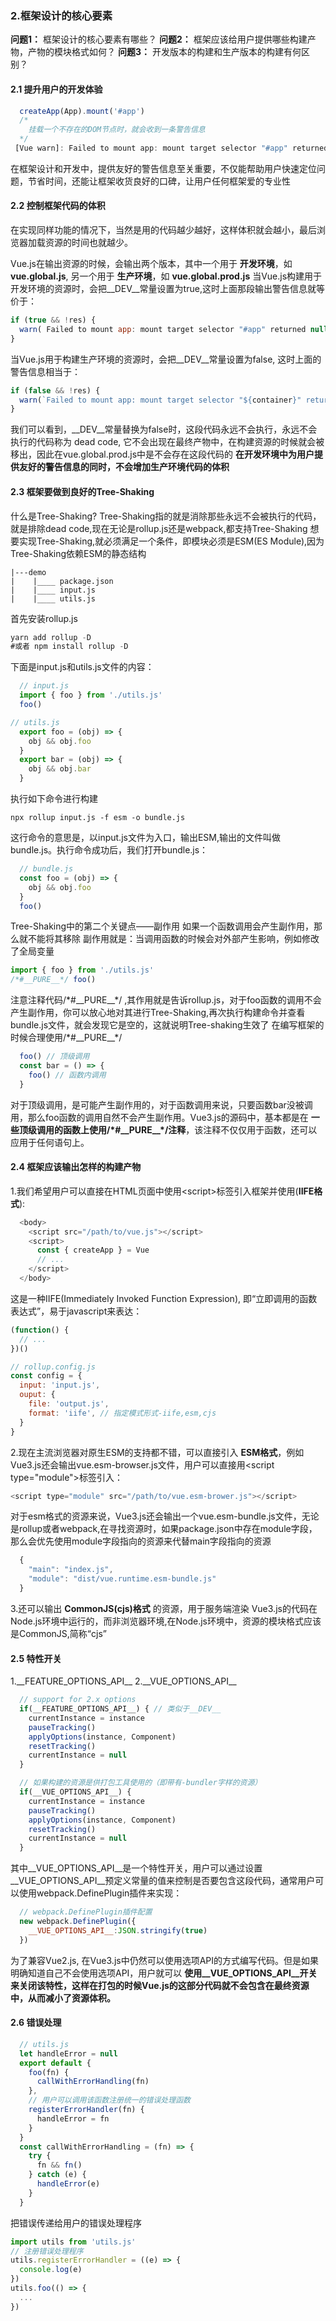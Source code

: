 <!--
 * @Description: 框架设计的核心要素
 * @version: 1.0
 * @Author: renyong
 * @Date: 2022-07-02 14:44:24
 * @LastEditors: renyong
 * @LastEditTime: 2022-07-02 17:07:28
-->
### 2.框架设计的核心要素

__问题1：__ 框架设计的核心要素有哪些？
__问题2：__ 框架应该给用户提供哪些构建产物，产物的模块格式如何？
__问题3：__ 开发版本的构建和生产版本的构建有何区别？

#### 2.1 提升用户的开发体验
```javascript
  createApp(App).mount('#app')
  /* 
    挂载一个不存在的DOM节点时，就会收到一条警告信息
  */
 [Vue warn]: Failed to mount app: mount target selector "#app" returned null
```
在框架设计和开发中，提供友好的警告信息至关重要，不仅能帮助用户快速定位问题，节省时间，还能让框架收货良好的口碑，让用户任何框架爱的专业性

#### 2.2 控制框架代码的体积
在实现同样功能的情况下，当然是用的代码越少越好，这样体积就会越小，最后浏览器加载资源的时间也就越少。

Vue.js在输出资源的时候，会输出两个版本，其中一个用于 __开发环境__，如 __vue.global.js__, 另一个用于 __生产环境__，如 __vue.global.prod.js__
当Vue.js构建用于开发环境的资源时，会把__DEV__常量设置为true,这时上面那段输出警告信息就等价于：
```javascript
if (true && !res) {
  warn( Failed to mount app: mount target selector "#app" returned null)
}
```
当Vue.js用于构建生产环境的资源时，会把__DEV__常量设置为false, 这时上面的警告信息相当于：
```javascript
if (false && !res) {
  warn(`Failed to mount app: mount target selector "${container}" returned null.`)
}
```
我们可以看到，__DEV__常量替换为false时，这段代码永远不会执行，永远不会执行的代码称为 dead code, 它不会出现在最终产物中，在构建资源的时候就会被移出，因此在vue.global.prod.js中是不会存在这段代码的
__在开发环境中为用户提供友好的警告信息的同时，不会增加生产环境代码的体积__

#### 2.3 框架要做到良好的Tree-Shaking
什么是Tree-Shaking? 
Tree-Shaking指的就是消除那些永远不会被执行的代码，就是排除dead code,现在无论是rollup.js还是webpack,都支持Tree-Shaking
想要实现Tree-Shaking,就必须满足一个条件，即模块必须是ESM(ES Module),因为Tree-Shaking依赖ESM的静态结构
```
|---demo
|    |____ package.json
|    |____ input.js
|    |____ utils.js
```
首先安装rollup.js
```javascript
yarn add rollup -D
#或者 npm install rollup -D
```
下面是input.js和utils.js文件的内容：
```javascript
  // input.js
  import { foo } from './utils.js'
  foo()
```
```javascript
// utils.js
  export foo = (obj) => {
    obj && obj.foo
  }
  export bar = (obj) => {
    obj && obj.bar
  }
```
执行如下命令进行构建
```
npx rollup input.js -f esm -o bundle.js
```
这行命令的意思是，以input.js文件为入口，输出ESM,输出的文件叫做bundle.js。执行命令成功后，我们打开bundle.js：
```javascript
  // bundle.js
  const foo = (obj) => {
    obj && obj.foo
  }
  foo()
```
Tree-Shaking中的第二个关键点——副作用
如果一个函数调用会产生副作用，那么就不能将其移除
副作用就是：当调用函数的时候会对外部产生影响，例如修改了全局变量
```javascript
import { foo } from './utils.js'
/*#__PURE__*/ foo()
```
注意注释代码\/\*\#\_\_PURE\_\_\*\/ ,其作用就是告诉rollup.js，对于foo函数的调用不会产生副作用，你可以放心地对其进行Tree-Shaking,再次执行构建命令并查看bundle.js文件，就会发现它是空的，这就说明Tree-shaking生效了
在编写框架的时候合理使用\/\*\#\_\_PURE\_\_\*\/
```javascript
  foo() // 顶级调用
  const bar = () => {
    foo() // 函数内调用
  }
```
对于顶级调用，是可能产生副作用的，对于函数调用来说，只要函数bar没被调用，那么foo函数的调用自然不会产生副作用。Vue3.js的源码中，基本都是在 __一些顶级调用的函数上使用\/\*\#\_\_PURE\_\_\*\/注释__，该注释不仅仅用于函数，还可以应用于任何语句上。

#### 2.4 框架应该输出怎样的构建产物
1.我们希望用户可以直接在HTML页面中使用<script\>标签引入框架并使用(__IIFE格式__):
```javascript
  <body>
    <script src="/path/to/vue.js"></script>
    <script>
      const { createApp } = Vue
      // ...
    </script>
  </body>
```
这是一种IIFE(Immediately Invoked Function Expression), 即“立即调用的函数表达式”，易于javascript来表达：
```javascript
(function() {
  // ...
})()
```
```javascript
// rollup.config.js
const config = {
  input: 'input.js',
  ouput: {
    file: 'output.js',
    format: 'iife', // 指定模式形式-iife,esm,cjs
  }
}

```
2.现在主流浏览器对原生ESM的支持都不错，可以直接引入 __ESM格式__，例如Vue3.js还会输出vue.esm-browser.js文件，用户可以直接用<script type="module"\>标签引入：
```javascript
<script type="module" src="/path/to/vue.esm-brower.js"></script>
```
对于esm格式的资源来说，Vue3.js还会输出一个vue.esm-bundle.js文件，无论是rollup或者webpack,在寻找资源时，如果package.json中存在module字段，那么会优先使用module字段指向的资源来代替main字段指向的资源
```javascript
  {
    "main": "index.js",
    "module": "dist/vue.runtime.esm-bundle.js"
  }
```
3.还可以输出 __CommonJS(cjs)格式__ 的资源，用于服务端渲染
Vue3.js的代码在Node.js环境中运行的，而非浏览器环境,在Node.js环境中，资源的模块格式应该是CommonJS,简称“cjs”

#### 2.5 特性开关
1.\_\_FEATURE_OPTIONS_API\_\_
2.\_\_VUE_OPTIONS_API\_\_

```javascript
  // support for 2.x options
  if(__FEATURE_OPTIONS_API__) { // 类似于__DEV__
    currentInstance = instance
    pauseTracking()
    applyOptions(instance, Component)
    resetTracking()
    currentInstance = null
  }

  // 如果构建的资源是供打包工具使用的（即带有-bundler字样的资源）
  if(__VUE_OPTIONS_API__) {
    currentInstance = instance
    pauseTracking()
    applyOptions(instance, Component)
    resetTracking()
    currentInstance = null
  }
```
其中\_\_VUE_OPTIONS_API\_\_是一个特性开关，用户可以通过设置\_\_VUE_OPTIONS_API\_\_预定义常量的值来控制是否要包含这段代码，通常用户可以使用webpack.DefinePlugin插件来实现：
```javascript
  // webpack.DefinePlugin插件配置
  new webpack.DefinePlugin({
    __VUE_OPTIONS_API__:JSON.stringify(true)
  })
```
为了兼容Vue2.js, 在Vue3.js中仍然可以使用选项API的方式编写代码。但是如果明确知道自己不会使用选项API，用户就可以 __使用__VUE_OPTIONS_API__开关来关闭该特性，这样在打包的时候Vue.js的这部分代码就不会包含在最终资源中，从而减小了资源体积。__

#### 2.6 错误处理

```javascript
  // utils.js
  let handleError = null
  export default {
    foo(fn) {
      callWithErrorHandling(fn)
    },
    // 用户可以调用该函数注册统一的错误处理函数
    registerErrorHandler(fn) {
      handleError = fn
    }
  }
  const callWithErrorHandling = (fn) => {
    try {
      fn && fn()
    } catch (e) {
      handleError(e)
    }
  }
```
把错误传递给用户的错误处理程序
```javascript
import utils from 'utils.js'
// 注册错误处理程序
utils.registerErrorHandler = ((e) => {
  console.log(e)
})
utils.foo(() => {
  ...
})
```